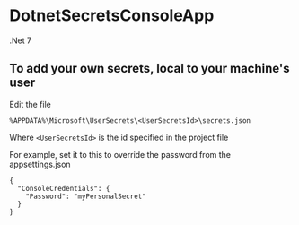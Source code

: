 # DotnetSecretsConsoleApp
.Net 7

## To add your own secrets, local to your machine's user
Edit the file 

```%APPDATA%\Microsoft\UserSecrets\<UserSecretsId>\secrets.json```

Where ```<UserSecretsId>``` is the id specified in the project file

For example, set it to this to override the password from the appsettings.json
```
{
  "ConsoleCredentials": {
    "Password": "myPersonalSecret"
  }
}
```